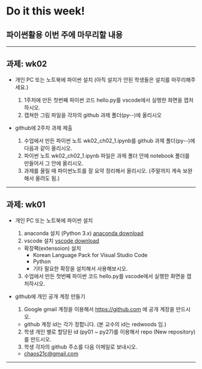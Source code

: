 # Do it this week!
## 파이썬활용 이번 주에 마무리할 내용
---

## 과제: wk02

- 개인 PC 또는 노트북에 파이썬 설치 (아직 설치가 안된 학생들은 설치를 마무리해주세요.)
  1. 1주차에 만든 첫번째 파이썬 코드 hello.py를 vscode에서 실행한 화면을 캡처하시오.
  2. 캡쳐한 그림 파일을 각자의 github 과제 폴더(py--)에 올리시오
     
- github에 2주차 과제 제출

  1. 수업에서 만든 파이썬 노트 wk02_ch02_1.ipynb를 github 과제 폴더(py--)에 다음과 같이 올리시오.
  2. 파이썬 노트 wk02_ch02_1.ipynb 파일은 과제 폴더 안에 notebook 폴더를 만들어서 그 안에 올리시오.
  2. 과제를 올릴 때 파이썬노트를 잘 요약 정리해서 올리시오. (주말까지 계속 보완해서 올려도 됨.)
 
---

## 과제: wk01
- 개인 PC 또는 노트북에 파이썬 설치

  1. anaconda 설치 (Python 3.x) [anaconda download](https://www.anaconda.com/distribution/)
  2. vscode 설치 [vscode download](https://code.visualstudio.com/download)
    - 확장팩(extensoion) 설치
      - Korean Language Pack for Visual Studio Code
      - Python
      - 기타 필요한 확장을 설치해서 사용해보시오.
  3. 수업에서 만든 첫번째 파이썬 코드 hello.py를 vscode에서 실행한 화면을 캡처하시오.
     
- github에 개인 공개 계정 만들기

  1. Google gmail 계정을 이용해서 https://github.com 에 공개 계정을 만드시오.
    - github 계정 id는 각가 정합니다. (본 교수의 id는 redwoods 임.)
  2. 학생 개인 별로 할당된 id (py01 ~ py27)를 이용해서 repo (New repository)를 만드시오.
  3. 학생 각자의 github 주소를 다음 이메일로 보내시오.
    - chaos21c@gmail.com

---
